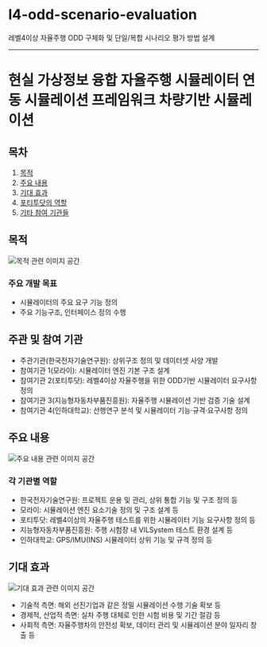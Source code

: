 # l4-odd-scenario-evaluation
레벨4이상 자율주행 ODD 구체화 및 단일/복합 시나리오 평가 방법 설계

---

# 현실 가상정보 융합 자율주행 시뮬레이터 연동 시뮬레이션 프레임워크 차량기반 시뮬레이션

## 목차
1. [목적](#목적)
2. [주요 내용](#주요-내용)
3. [기대 효과](#기대-효과)
4. [포티투닷의 역할](#포티투닷의-역할)
5. [기타 참여 기관들](#기타-참여-기관들)

## 목적
![목적 관련 이미지 공간](#)

### 주요 개발 목표
* 시뮬레이터의 주요 요구 기능 정의
* 주요 기능구조, 인터페이스 정의 수행

## 주관 및 참여 기관
* 주관기관(한국전자기술연구원): 상위구조 정의 및 데이터셋 사양 개발
* 참여기관 1(모라이): 시뮬레이터 엔진 기본 구조 설계
* 참여기관 2(포티투닷): 레벨4이상 자율주행을 위한 ODD기반 시뮬레이터 요구사항 정의
* 참여기관 3(지능형자동차부품진흥원): 자율주행 시뮬레이션 기반 검증 기술 설계
* 참여기관 4(인하대학교): 선행연구 분석 및 시뮬레이터 기능·규격·요구사항 정의


## 주요 내용
![주요 내용 관련 이미지 공간](#)
 
### 각 기관별 역할
*   한국전자기술연구원: 프로젝트 운용 및 관리, 상위 통합 기능 및 구조 정의 등
*   모라이: 시뮬레이션 엔진 요소기술 정의 및 구조 설계 등
*   포티투닷: 레벨4이상의 자율주행 테스트를 위한 시뮬레이터 기능 요구사항 정의 등
*   지능형자동차부품진흥원: 주행 시험장 내 VILSystem 테스트 환경 설계 등
*   인하대학교: GPS/IMU(INS) 시뮬레이터 상위 기능 및 규격 정의 등
 
 
## 기대 효과
![기대 효과 관련 이미지 공간](#)

* 기술적 측면: 해외 선진기업과 같은 정밀 시뮬레이션 수행 기술 확보 등
* 경제적, 산업적 측면: 실차 주행 대체로 인한 시험 비용 및 기간 절감 등
* 사회적 측면: 자율주행차의 안전성 확보, 데이터 관리 및 시뮬레이션 분야 일자리 창출 등
